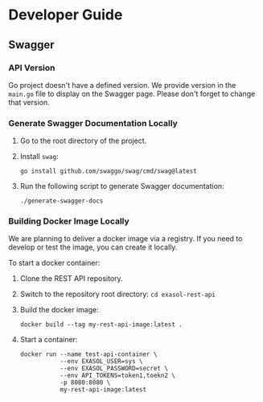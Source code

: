 # Developer Guide

## Swagger

### API Version

Go project doesn't have a defined version. We provide version in the `main.go` file to display on the Swagger page.
Please don't forget to change that version.

### Generate Swagger Documentation Locally

1. Go to the root directory of the project.
2. Install `swag`:

    ```shell
    go install github.com/swaggo/swag/cmd/swag@latest
    ```

3. Run the following script to generate Swagger documentation:

    ```shell
    ./generate-swagger-docs
    ```

### Building Docker Image Locally

We are planning to deliver a docker image via a registry. If you need to develop or test the image, you can create it locally.

To start a docker container:

1. Clone the REST API repository.
2. Switch to the repository root directory: `cd exasol-rest-api`
3. Build the docker image:

    ```shell
    docker build --tag my-rest-api-image:latest .
    ```

4. Start a container:

    ```shell
    docker run --name test-api-container \
               --env EXASOL_USER=sys \
               --env EXASOL_PASSWORD=secret \
               --env API_TOKENS=token1,toekn2 \
               -p 8080:8080 \
               my-rest-api-image:latest
    ```